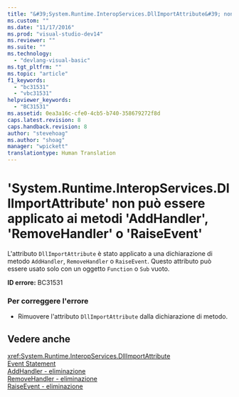 ```yaml
---
title: "&#39;System.Runtime.InteropServices.DllImportAttribute&#39; non pu&#242; essere applicato ai metodi &#39;AddHandler&#39;, &#39;RemoveHandler&#39; o &#39;RaiseEvent&#39; | Microsoft Docs"
ms.custom: ""
ms.date: "11/17/2016"
ms.prod: "visual-studio-dev14"
ms.reviewer: ""
ms.suite: ""
ms.technology: 
  - "devlang-visual-basic"
ms.tgt_pltfrm: ""
ms.topic: "article"
f1_keywords: 
  - "bc31531"
  - "vbc31531"
helpviewer_keywords: 
  - "BC31531"
ms.assetid: 0ea3a16c-cfe0-4cb5-b740-358679272f8d
caps.latest.revision: 8
caps.handback.revision: 8
author: "stevehoag"
ms.author: "shoag"
manager: "wpickett"
translationtype: Human Translation
---
```

# &#39;System.Runtime.InteropServices.DllImportAttribute&#39; non pu&#242; essere applicato ai metodi &#39;AddHandler&#39;, &#39;RemoveHandler&#39; o &#39;RaiseEvent&#39;
L'attributo `DllImportAttribute` è stato applicato a una dichiarazione di metodo `AddHandler`, `RemoveHandler` o `RaiseEvent`. Questo attributo può essere usato solo con un oggetto `Function` o `Sub` vuoto.  
  
 **ID errore:** BC31531  
  
### Per correggere l'errore  
  
-   Rimuovere l'attributo `DllImportAttribute` dalla dichiarazione di metodo.  
  
## Vedere anche  
 <xref:System.Runtime.InteropServices.DllImportAttribute>   
 [Event Statement](../../visual-basic/language-reference/statements/event-statement.md)   
 [AddHandler \- eliminazione](http://msdn.microsoft.com/it-it/fc464cf8-582c-48a6-a9c2-185c4c3d5ff8)   
 [RemoveHandler \- eliminazione](http://msdn.microsoft.com/it-it/35c17f61-6e22-4b87-b6e1-3ed0c27a88a0)   
 [RaiseEvent \- eliminazione](http://msdn.microsoft.com/it-it/7f765da0-5491-40b6-9ed5-24c98f9daad9)